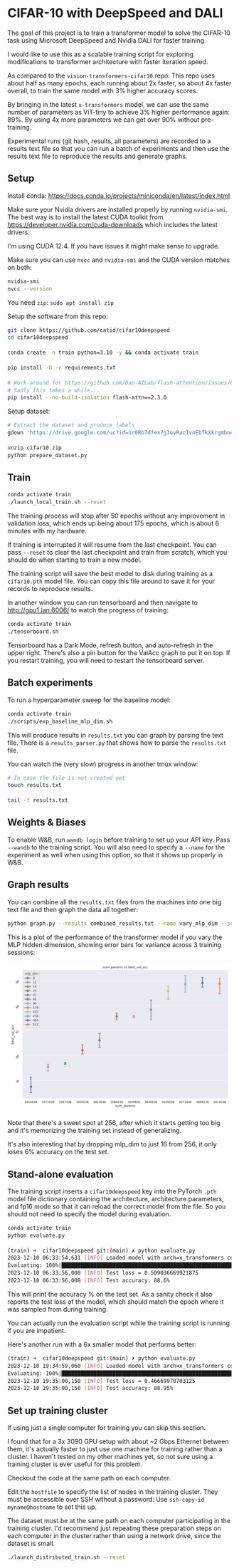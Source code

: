 # CIFAR-10 with DeepSpeed and DALI

The goal of this project is to train a transformer model to solve the CIFAR-10 task using Microsoft DeepSpeed and Nvidia DALI for faster training.

I would like to use this as a scalable training script for exploring modifications to transformer architecture with faster iteration speed.

As compared to the `vision-transformers-cifar10` repo: This repo uses about half as many epochs, each running about 2x faster, so about 4x faster overall, to train the same model with 3% higher accuracy scores.

By bringing in the latest `x-transformers` model, we can use the same number of parameters as ViT-tiny to achieve 3% higher performance again: 89%.  By using 4x more parameters we can get over 90% without pre-training.

Experimental runs (git hash, results, all parameters) are recorded to a results text file so that you can run a batch of experiments and then use the results text file to reproduce the results and generate graphs.


## Setup

Install conda: https://docs.conda.io/projects/miniconda/en/latest/index.html

Make sure your Nvidia drivers are installed properly by running `nvidia-smi`.  The best way is to install the latest CUDA toolkit from https://developer.nvidia.com/cuda-downloads which includes the latest drivers.

I'm using CUDA 12.4.  If you have issues it might make sense to upgrade.

Make sure you can use `nvcc` and `nvidia-smi` and the CUDA version matches on both:

```bash
nvidia-smi
nvcc --version
```

You need `zip`: `sudo apt install zip`

Setup the software from this repo:

```bash
git clone https://github.com/catid/cifar10deepspeed
cd cifar10deepspeed

conda create -n train python=3.10 -y && conda activate train

pip install -U -r requirements.txt

# Work-around for https://github.com/Dao-AILab/flash-attention/issues/867
# Sadly this takes a while...
pip install --no-build-isolation flash-attn==2.3.0
```

Setup dataset:

```bash
# Extract the dataset and produce labels
gdown 'https://drive.google.com/uc?id=1r0Rb7dfex7g3ovRacIvoEbTkXkrgmboe'

unzip cifar10.zip
python prepare_dataset.py
```


## Train

```bash
conda activate train
./launch_local_train.sh --reset
```

The training process will stop after 50 epochs without any improvement in validation loss, which ends up being about 175 epochs, which is about 6 minutes with my hardware.

If training is interrupted it will resume from the last checkpoint.  You can pass `--reset` to clear the last checkpoint and train from scratch, which you should do when starting to train a new model.

The training script will save the best model to disk during training as a `cifar10.pth` model file.  You can copy this file around to save it for your records to reproduce results.

In another window you can run tensorboard and then navigate to http://gpu1.lan:6006/ to watch the progress of training:

```bash
conda activate train
./tensorboard.sh
```

Tensorboard has a Dark Mode, refresh button, and auto-refresh in the upper right.  There's also a pin button for the ValAcc graph to put it on top.  If you restart training, you will need to restart the tensorboard server.


## Batch experiments

To run a hyperparameter sweep for the baseline model:

```bash
conda activate train
./scripts/exp_baseline_mlp_dim.sh
```

This will produce results in `results.txt` you can graph by parsing the text file.  There is a `results_parser.py` that shows how to parse the `results.txt` file.

You can watch the (very slow) progress in another tmux window:

```bash
# In case the file is not created yet
touch results.txt

tail -f results.txt
```


## Weights & Biases

To enable W&B, run `wandb login` before training to set up your API key.  Pass `--wandb` to the training script.  You will also need to specify a `--name` for the experiment as well when using this option, so that it shows up properly in W&B.


## Graph results

You can combine all the `results.txt` files from the machines into one big text file and then graph the data all together:

```bash
python graph.py --results combined_results.txt --name vary_mlp_dim --series mlp_dim
```

This is a plot of the performance of the transformer model if you vary the MLP hidden dimension, showing error bars for variance across 3 training sessions:

![Accuracy Variation](docs/graph_acc_vary_mlp_dim_mlp_dim.png)

Note that there's a sweet spot at 256, after which it starts getting too big and it's memorizing the training set instead of generalizing.

It's also interesting that by dropping mlp_dim to just 16 from 256, it only loses 6% accuracy on the test set.


## Stand-alone evaluation

The training script inserts a `cifar10deepspeed` key into the PyTorch `.pth` model file dictionary containing the architecture, architecture parameters, and fp16 mode so that it can reload the correct model from the file.  So you should not need to specify the model during evaluation.

```bash
conda activate train
python evaluate.py

(train) ➜  cifar10deepspeed git:(main) ✗ python evaluate.py
2023-12-10 06:33:54,631 [INFO] Loaded model with arch=x_transformers config=patch_size=4,dim=512,depth=6,heads=8 fp16=True model size = 31571562 weights
Evaluating: 100%|████████████████████████████████████████████████████████████████████████████████████████████████| 10000/10000 [00:01<00:00, 7490.96it/s]
2023-12-10 06:33:56,008 [INFO] Test loss = 0.509036669921875
2023-12-10 06:33:56,008 [INFO] Test accuracy: 88.6%
```

This will print the accuracy % on the test set.  As a sanity check it also reports the test loss of the model, which should match the epoch where it was sampled from during training.

You can actually run the evaluation script while the training script is running if you are impatient.

Here's another run with a 6x smaller model that performs better:

```bash
(train) ➜  cifar10deepspeed git:(main) ✗ python evaluate.py
2023-12-10 19:34:59,060 [INFO] Loaded model with arch=x_transformers config=patch_size=4,dim=256,depth=4,heads=6 fp16=True model size = 5812842 weights
Evaluating: 100%|████████████████████████████████████████████████████████████████████████████████████████████████| 10000/10000 [00:01<00:00, 9448.25it/s]
2023-12-10 19:35:00,150 [INFO] Test loss = 0.46669970703125
2023-12-10 19:35:00,150 [INFO] Test accuracy: 88.95%
```

## Set up training cluster

If using just a single computer for training you can skip this section.

I found that for a 3x 3090 GPU setup with about ~2 Gbps Ethernet between them, it's actually faster to just use one machine for training rather than a cluster.  I haven't tested on my other machines yet, so not sure using a training cluster is ever useful for this problem.

Checkout the code at the same path on each computer.

Edit the `hostfile` to specify the list of nodes in the training cluster.  They must be accessible over SSH without a password: Use `ssh-copy-id myname@hostname` to set this up.

The dataset must be at the same path on each computer participating in the training cluster.  I'd recommend just repeating these preparation steps on each computer in the cluster rather than using a network drive, since the dataset is small.

```bash
./launch_distributed_train.sh --reset
```
